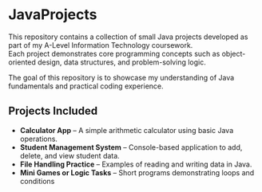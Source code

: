 # JavaProjects
This repository contains a collection of small Java projects developed as part of my A-Level Information Technology coursework.  
Each project demonstrates core programming concepts such as object-oriented design, data structures, and problem-solving logic.  

The goal of this repository is to showcase my understanding of Java fundamentals and practical coding experience.

## Projects Included
- **Calculator App** – A simple arithmetic calculator using basic Java operations.
- **Student Management System** – Console-based application to add, delete, and view student data.
- **File Handling Practice** – Examples of reading and writing data in Java.
- **Mini Games or Logic Tasks** – Short programs demonstrating loops and conditions
